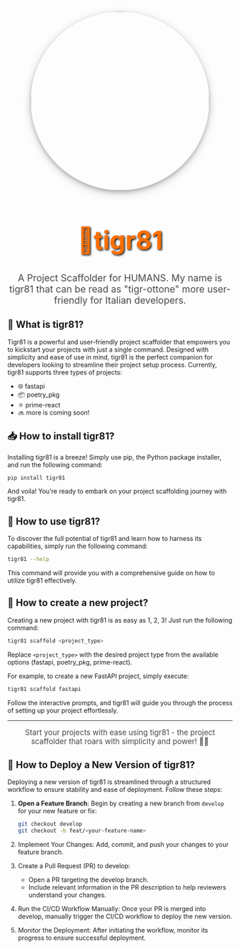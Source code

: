 <div align="center">
  <img src="./assets/5142438-cute-baby-tigre-vettoriale.jpg" width=400 style="border-radius: 50%; box-shadow: 0 4px 8px 0 rgba(0, 0, 0, 0.2), 0 6px 20px 0 rgba(0, 0, 0, 0.19);"/>
  <h1 style="font-size: 4em; color: #ff6f00; text-shadow: 2px 2px 4px #000000;">🐯tigr81</h1>
  <p style="font-size: 1.5em; color: #4a4a4a;">A Project Scaffolder for HUMANS. My name is tigr81 that can be read as "tigr-ottone" more user-friendly for Italian developers.</p>
</div>

## 🚀 What is tigr81?

Tigr81 is a powerful and user-friendly project scaffolder that empowers you to kickstart your projects with just a single command. Designed with simplicity and ease of use in mind, tigr81 is the perfect companion for developers looking to streamline their project setup process. Currently, tigr81 supports three types of projects:

- 🌐 fastapi
- 📦 poetry_pkg
- ⚛️ prime-react
- 🔜 more is coming soon!

## 📥 How to install tigr81?

Installing tigr81 is a breeze! Simply use pip, the Python package installer, and run the following command:

```bash
pip install tigr81
```

And voila! You're ready to embark on your project scaffolding journey with tigr81.

## 🤔 How to use tigr81?

To discover the full potential of tigr81 and learn how to harness its capabilities, simply run the following command:

```bash
tigr81 --help
```

This command will provide you with a comprehensive guide on how to utilize tigr81 effectively.

## 🌟 How to create a new project?

Creating a new project with tigr81 is as easy as 1, 2, 3! Just run the following command:

```bash
tigr81 scaffold <project_type>
```

Replace `<project_type>` with the desired project type from the available options (fastapi, poetry_pkg, prime-react).

For example, to create a new FastAPI project, simply execute:

```bash
tigr81 scaffold fastapi
```

Follow the interactive prompts, and tigr81 will guide you through the process of setting up your project effortlessly.

---

<div align="center">
  <p style="font-size: 1.2em; color: #4a4a4a;">Start your projects with ease using tigr81 - the project scaffolder that roars with simplicity and power! 🐯💪</p>
</div>

## 🚀 How to Deploy a New Version of tigr81?

Deploying a new version of tigr81 is streamlined through a structured workflow to ensure stability and ease of deployment. Follow these steps:

1. **Open a Feature Branch**: Begin by creating a new branch from `develop` for your new feature or fix:

   ```bash
   git checkout develop
   git checkout -b feat/<your-feature-name>
   ```

2. Implement Your Changes: Add, commit, and push your changes to your feature branch.
3. Create a Pull Request (PR) to develop:
    - Open a PR targeting the develop branch.
    - Include relevant information in the PR description to help reviewers understand your changes.
4. Run the CI/CD Workflow Manually: Once your PR is merged into develop, manually trigger the CI/CD workflow to deploy the new version.
5. Monitor the Deployment: After initiating the workflow, monitor its progress to ensure successful deployment.
